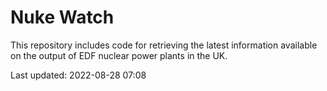 # Nuke Watch

This repository includes code for retrieving the latest information available on the output of EDF nuclear power plants in the UK.

Last updated: 2022-08-28 07:08